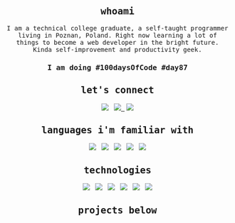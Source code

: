 <h2 align="center"><samp>whoami</samp></h2>
<p align="center">
  <samp>I am a technical college graduate, a self-taught programmer living in Poznan, Poland. Right now learning a lot of things to become a web developer in the bright future. Kinda self-improvement and productivity geek.
  </samp>
<h3 align="center"> <samp>I am doing #100daysOfCode #day87</samp></h3>
</p>

<h2 align="center"><samp>let's connect</samp></h2>
<p align="center">
<a target="_blank" href="https://www.linkedin.com/in/wloszynski/"><img src="https://img.shields.io/badge/LinkedIn-0077B5?style=for-the-badge&logo=linkedin&logoColor=white"/></a>&nbsp;&nbsp;
<a target="_blank" href="mailto:adrian@wloszynski.pl"><img src="https://img.shields.io/badge/Gmail-D14836?style=for-the-badge&logo=gmail&logoColor=white"/>&nbsp;&nbsp;</a>
<a target="_blank" href="http://adrianwloszynski.com/"><img src="https://img.shields.io/badge/html5%20-%23E34F26.svg?&style=for-the-badge&logo=html5&logoColor=white"/></a>
</p>

<h2 align="center"><samp>languages i'm familiar with</samp></h2>
<p align="center">
<img src="https://img.shields.io/badge/javascript%20-%23323330.svg?&style=for-the-badge&logo=javascript&logoColor=%23F7DF1E"/>&nbsp;&nbsp;
<img src="https://img.shields.io/badge/html5%20-%23E34F26.svg?&style=for-the-badge&logo=html5&logoColor=white"/>&nbsp;&nbsp;
<img src="https://img.shields.io/badge/css3%20-%231572B6.svg?&style=for-the-badge&logo=css3&logoColor=white"/>&nbsp;&nbsp;
<img src="https://img.shields.io/badge/python%20-%2314354C.svg?&style=for-the-badge&logo=python&logoColor=white"/>&nbsp;&nbsp;
<img src="https://img.shields.io/badge/java-%23ED8B00.svg?&style=for-the-badge&logo=java&logoColor=white"/>
</p>

<h2 align="center"><samp>technologies</samp></h2>
<p align="center">
<img src="https://img.shields.io/badge/react%20-%2320232a.svg?&style=for-the-badge&logo=react&logoColor=%2361DAFB"/>&nbsp;&nbsp;
<img src="https://img.shields.io/badge/django%20-%23092E20.svg?&style=for-the-badge&logo=django&logoColor=white"/>&nbsp;&nbsp;
<img src="https://img.shields.io/badge/git%20-%23F05033.svg?&style=for-the-badge&logo=git&logoColor=white"/>&nbsp;&nbsp;
<img src="https://img.shields.io/badge/SASS%20-hotpink.svg?&style=for-the-badge&logo=SASS&logoColor=white"/>&nbsp;&nbsp;
<img src ="https://img.shields.io/badge/postgres-%23316192.svg?&style=for-the-badge&logo=postgresql&logoColor=white"/>&nbsp;&nbsp;
<img src="https://img.shields.io/badge/figma%20-%23F24E1E.svg?&style=for-the-badge&logo=figma&logoColor=white"/>
</p>

<h2 align="center"><samp>projects below</samp></h2>
